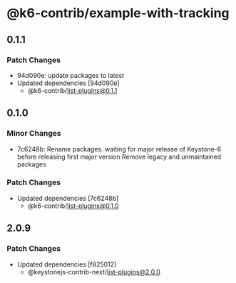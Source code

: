 # @k6-contrib/example-with-tracking

## 0.1.1

### Patch Changes

- 94d090e: update packages to latest
- Updated dependencies [94d090e]
  - @k6-contrib/list-plugins@0.1.1

## 0.1.0

### Minor Changes

- 7c6248b: Rename packages. waiting for major release of Keystone-6 before releasing first major version
  Remove legacy and unmaintained packages

### Patch Changes

- Updated dependencies [7c6248b]
  - @k6-contrib/list-plugins@0.1.0

## 2.0.9

### Patch Changes

- Updated dependencies [f825012]
  - @keystonejs-contrib-next/list-plugins@2.0.0
